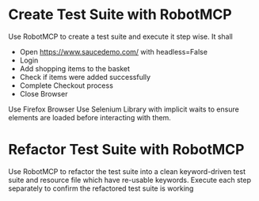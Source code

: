 # Create Test Suite with RobotMCP

Use RobotMCP to create a test suite and execute it step wise.
It shall

- Open https://www.saucedemo.com/ with headless=False
- Login
- Add shopping items to the basket
- Check if items were added successfully
- Complete Checkout process
- Close Browser

Use Firefox Browser
Use Selenium Library with implicit waits to ensure elements are loaded before interacting with them.

# Refactor Test Suite with RobotMCP

Use RobotMCP to refactor the test suite into a clean keyword-driven test suite and resource file which have re-usable keywords.
Execute each step separately to confirm the refactored test suite is working